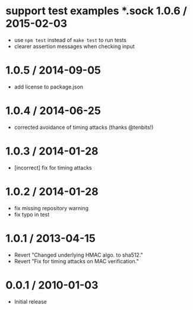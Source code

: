 support
test
examples
*.sock
1.0.6 / 2015-02-03
==================

* use `npm test` instead of `make test` to run tests
* clearer assertion messages when checking input


1.0.5 / 2014-09-05
==================

* add license to package.json

1.0.4 / 2014-06-25
==================

 * corrected avoidance of timing attacks (thanks @tenbits!)

1.0.3 / 2014-01-28
==================

 * [incorrect] fix for timing attacks

1.0.2 / 2014-01-28
==================

 * fix missing repository warning
 * fix typo in test

1.0.1 / 2013-04-15
==================

  * Revert "Changed underlying HMAC algo. to sha512."
  * Revert "Fix for timing attacks on MAC verification."

0.0.1 / 2010-01-03
==================

  * Initial release
